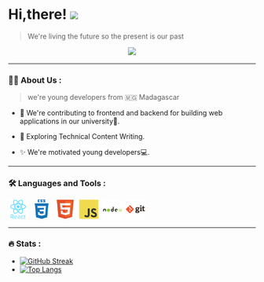# Hi,there! <img src="https://media.giphy.com/media/iDaCeaKrHhUI1I8e2b/giphy.gif" width="50"/>
 > We're living the future so
 > the present is our past

<div id="header" align="center">
  <img src="https://media.giphy.com/media/WOTtToQqAArtvgBggf/giphy.gif" />
</div>

  ---
  
### :woman_technologist: About Us :
>we're young developers from :madagascar: Madagascar
- :telescope: We're contributing to frontend and backend for building web applications in our university:school:.

- :seedling: Exploring Technical Content Writing.
- :sparkles: We're motivated young developers:computer:.

***

### :hammer_and_wrench: Languages and Tools :

  <img src="https://github.com/devicons/devicon/blob/master/icons/react/react-original-wordmark.svg" title="React" alt="React" width="40" height="40"/>&nbsp;
  <img src="https://github.com/devicons/devicon/blob/master/icons/css3/css3-plain-wordmark.svg"  title="CSS3" alt="CSS" width="40" height="40"/>&nbsp;
  <img src="https://github.com/devicons/devicon/blob/master/icons/html5/html5-original.svg" title="HTML5" alt="HTML" width="40" height="40"/>&nbsp;
  <img src="https://github.com/devicons/devicon/blob/master/icons/javascript/javascript-original.svg" title="JavaScript" alt="JavaScript" width="40" height="40"/>&nbsp;
  <img src="https://github.com/devicons/devicon/blob/master/icons/nodejs/nodejs-original-wordmark.svg" title="NodeJS" alt="NodeJS" width="40" height="40"/>&nbsp;
 <img src="https://github.com/devicons/devicon/blob/master/icons/git/git-original-wordmark.svg" title="Git" alt="Git" width="40" height="40"/>&nbsp;
 
 ---
 
### :fire: Stats : 
- [![GitHub Streak](http://github-readme-streak-stats.herokuapp.com?user=TechJS-Projects&theme=dark)](https://git.io/streak-stats)
- [![Top Langs](https://github-readme-stats.vercel.app/api/top-langs/?username=TechJS-Projects&layout=compact)](https://github.com/anuraghazra/github-readme-stats)



